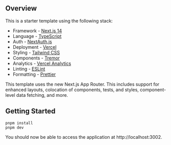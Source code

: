 ## Overview

This is a starter template using the following stack:

- Framework - [Next.js 14](https://nextjs.org/14)
- Language - [TypeScript](https://www.typescriptlang.org)
- Auth - [NextAuth.js](https://next-auth.js.org)
- Deployment - [Vercel](https://vercel.com/docs/concepts/next.js/overview)
- Styling - [Tailwind CSS](https://tailwindcss.com)
- Components - [Tremor](https://www.tremor.so)
- Analytics - [Vercel Analytics](https://vercel.com/analytics)
- Linting - [ESLint](https://eslint.org)
- Formatting - [Prettier](https://prettier.io)

This template uses the new Next.js App Router. This includes support for enhanced layouts, colocation of components, tests, and styles, component-level data fetching, and more.

## Getting Started

```
pnpm install
pnpm dev
```

You should now be able to access the application at http://localhost:3002.
